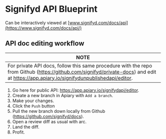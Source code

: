 # Signifyd API Blueprint
Can be interactively viewed at [www.signifyd.com/docs/api](https://www.signifyd.com/docs/api/)

## API doc editing workflow

| NOTE |
| ---- |
| For private API docs, follow this same procedure with the repo from Github (<https://github.com/signifyd/private-docs>) and edit at <https://app.apiary.io/signifydunpublishedapi/editor>.

1. Go here for public API: <https://app.apiary.io/signifydapi/editor>.
2. Create a new branch in Apiary with `Add a branch`.
3. Make your changes.
4. Click the `Push` button
5. Pull the new branch down locally from Github (<https://github.com/signifyd/docs>).
6. Open a review diff as usual with arc.
7. Land the diff.
8. Profit.
